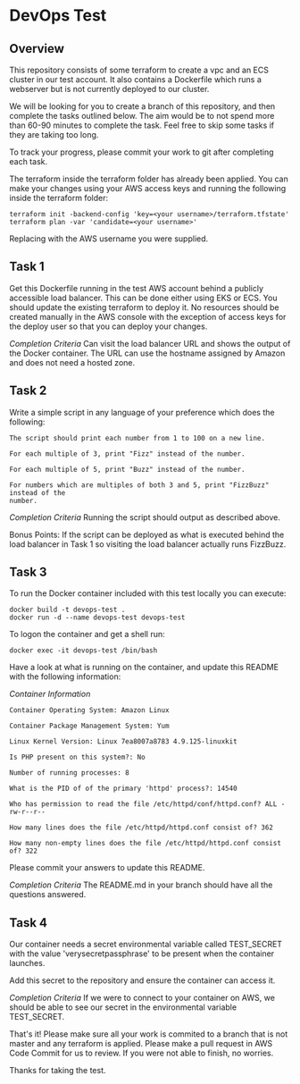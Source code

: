 DevOps Test
===========

Overview
---------

This repository consists of some terraform to create a vpc and an ECS cluster
in our test account. It also contains a Dockerfile which runs a webserver but is
not currently deployed to our cluster.

We will be looking for you to create a branch of this repository, and then
complete the tasks outlined below. The aim would be to not spend more than 60-90
minutes to complete the task. Feel free to skip some tasks if they are taking
too long.

To track your progress, please commit your work to git after completing
each task.

The terraform inside the terraform folder has already been applied. You can make
your changes using your AWS access keys and running the following inside the
terraform folder:

    terraform init -backend-config 'key=<your username>/terraform.tfstate'
    terraform plan -var 'candidate=<your username>'

Replacing <your username> with the AWS username you were supplied.

Task 1
------

Get this Dockerfile running in the test AWS account behind a publicly accessible
load balancer. This can be done either using EKS or ECS. You should update the
existing terraform to deploy it. No resources should be created manually in the
AWS console with the exception of access keys for the deploy user so that you
can deploy your changes.

*Completion Criteria* Can visit the load balancer URL and shows the output of
the Docker container. The URL can use the hostname assigned by Amazon and does
not need a hosted zone.

Task 2
------

Write a simple script in any language of your preference which does the
following:

```
The script should print each number from 1 to 100 on a new line.

For each multiple of 3, print "Fizz" instead of the number.

For each multiple of 5, print "Buzz" instead of the number.

For numbers which are multiples of both 3 and 5, print "FizzBuzz" instead of the
number.
```

*Completion Criteria* Running the script should output as described above.

Bonus Points: If the script can be deployed as what is executed behind the load
balancer in Task 1 so visiting the load balancer actually runs FizzBuzz.

Task 3
------

To run the Docker container included with this test locally you can execute:

    docker build -t devops-test .
    docker run -d --name devops-test devops-test

To logon the container and get a shell run:

    docker exec -it devops-test /bin/bash

Have a look at what is running on the container, and update this README with the
following information:

*Container Information*

    Container Operating System: Amazon Linux

    Container Package Management System: Yum

    Linux Kernel Version: Linux 7ea8007a8783 4.9.125-linuxkit

    Is PHP present on this system?: No 

    Number of running processes: 8 

    What is the PID of of the primary 'httpd' process?: 14540

    Who has permission to read the file /etc/httpd/conf/httpd.conf? ALL -rw-r--r--

    How many lines does the file /etc/httpd/httpd.conf consist of? 362

    How many non-empty lines does the file /etc/httpd/httpd.conf consist of? 322

Please commit your answers to update this README.

*Completion Criteria* The README.md in your branch should have all the questions
answered.

Task 4
------

Our container needs a secret environmental variable called TEST_SECRET with the
value 'verysecretpassphrase' to be present when the container launches.

Add this secret to the repository and ensure the container can access it.

*Completion Criteria* If we were to connect to your container on AWS,
we should be able to see our secret in the environmental variable TEST_SECRET.

That's it! Please make sure all your work is commited to a branch that is not
master and any terraform is applied. Please make a pull request in AWS Code
Commit for us to review. If you were not able to finish, no worries.

Thanks for taking the test.
